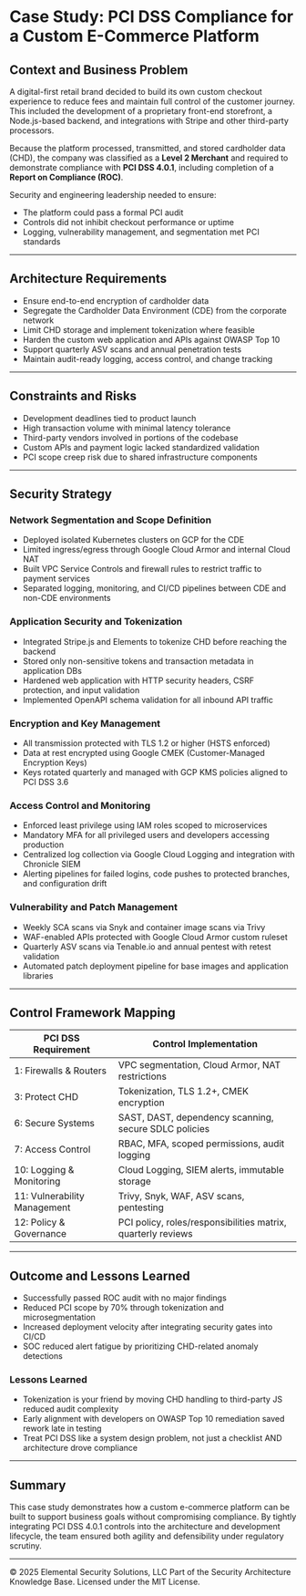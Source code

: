 # Case Study: PCI DSS Compliance for a Custom E-Commerce Platform

## Context and Business Problem
A digital-first retail brand decided to build its own custom checkout experience to reduce fees and maintain full control of the customer journey. This included the development of a proprietary front-end storefront, a Node.js-based backend, and integrations with Stripe and other third-party processors.

Because the platform processed, transmitted, and stored cardholder data (CHD), the company was classified as a **Level 2 Merchant** and required to demonstrate compliance with **PCI DSS 4.0.1**, including completion of a **Report on Compliance (ROC)**.

Security and engineering leadership needed to ensure:
- The platform could pass a formal PCI audit
- Controls did not inhibit checkout performance or uptime
- Logging, vulnerability management, and segmentation met PCI standards

---

## Architecture Requirements
- Ensure end-to-end encryption of cardholder data
- Segregate the Cardholder Data Environment (CDE) from the corporate network
- Limit CHD storage and implement tokenization where feasible
- Harden the custom web application and APIs against OWASP Top 10
- Support quarterly ASV scans and annual penetration tests
- Maintain audit-ready logging, access control, and change tracking

---

## Constraints and Risks
- Development deadlines tied to product launch
- High transaction volume with minimal latency tolerance
- Third-party vendors involved in portions of the codebase
- Custom APIs and payment logic lacked standardized validation
- PCI scope creep risk due to shared infrastructure components

---

## Security Strategy

### Network Segmentation and Scope Definition
- Deployed isolated Kubernetes clusters on GCP for the CDE
- Limited ingress/egress through Google Cloud Armor and internal Cloud NAT
- Built VPC Service Controls and firewall rules to restrict traffic to payment services
- Separated logging, monitoring, and CI/CD pipelines between CDE and non-CDE environments

### Application Security and Tokenization
- Integrated Stripe.js and Elements to tokenize CHD before reaching the backend
- Stored only non-sensitive tokens and transaction metadata in application DBs
- Hardened web application with HTTP security headers, CSRF protection, and input validation
- Implemented OpenAPI schema validation for all inbound API traffic

### Encryption and Key Management
- All transmission protected with TLS 1.2 or higher (HSTS enforced)
- Data at rest encrypted using Google CMEK (Customer-Managed Encryption Keys)
- Keys rotated quarterly and managed with GCP KMS policies aligned to PCI DSS 3.6

### Access Control and Monitoring
- Enforced least privilege using IAM roles scoped to microservices
- Mandatory MFA for all privileged users and developers accessing production
- Centralized log collection via Google Cloud Logging and integration with Chronicle SIEM
- Alerting pipelines for failed logins, code pushes to protected branches, and configuration drift

### Vulnerability and Patch Management
- Weekly SCA scans via Snyk and container image scans via Trivy
- WAF-enabled APIs protected with Google Cloud Armor custom ruleset
- Quarterly ASV scans via Tenable.io and annual pentest with retest validation
- Automated patch deployment pipeline for base images and application libraries

---

## Control Framework Mapping

| PCI DSS Requirement | Control Implementation |
|----------------------|------------------------|
| 1: Firewalls & Routers | VPC segmentation, Cloud Armor, NAT restrictions |
| 3: Protect CHD | Tokenization, TLS 1.2+, CMEK encryption |
| 6: Secure Systems | SAST, DAST, dependency scanning, secure SDLC policies |
| 7: Access Control | RBAC, MFA, scoped permissions, audit logging |
| 10: Logging & Monitoring | Cloud Logging, SIEM alerts, immutable storage |
| 11: Vulnerability Management | Trivy, Snyk, WAF, ASV scans, pentesting |
| 12: Policy & Governance | PCI policy, roles/responsibilities matrix, quarterly reviews |

---

## Outcome and Lessons Learned

- Successfully passed ROC audit with no major findings
- Reduced PCI scope by 70% through tokenization and microsegmentation
- Increased deployment velocity after integrating security gates into CI/CD
- SOC reduced alert fatigue by prioritizing CHD-related anomaly detections

### Lessons Learned
- Tokenization is your friend by moving CHD handling to third-party JS reduced audit complexity
- Early alignment with developers on OWASP Top 10 remediation saved rework late in testing
- Treat PCI DSS like a system design problem, not just a checklist AND architecture drove compliance

---

## Summary
This case study demonstrates how a custom e-commerce platform can be built to support business goals without compromising compliance. By tightly integrating PCI DSS 4.0.1 controls into the architecture and development lifecycle, the team ensured both agility and defensibility under regulatory scrutiny.



---
© 2025 Elemental Security Solutions, LLC
Part of the Security Architecture Knowledge Base.
Licensed under the MIT License.
